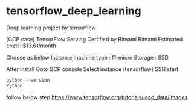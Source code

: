 # tensorflow_deep_learning
Deep learning project by tensorflow

[GCP case]
TensorFlow Serving Certified by Bitnami
Bitnami
Estimated costs: $13.61/month

Choose as below 
Instance machine type : f1-micro
Storage : SSD


After install
Goto GCP console
Select instance (tensorflow)
SSH start


```python
python --version
Python 
```

follow below step
https://www.tensorflow.org/tutorials/load_data/images
